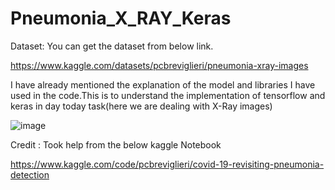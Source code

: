# Pneumonia_X_RAY_Keras

Dataset: You can get the dataset from below link.

https://www.kaggle.com/datasets/pcbreviglieri/pneumonia-xray-images

I have already mentioned the explanation of the model and libraries I have used in the code.This is to understand the implementation of tensorflow and keras in day today task(here we are dealing with X-Ray images)


![image](https://github.com/SharmaShivani12/Pneumonia_X_RAY_Keras/assets/116270548/0dac3ffb-08ed-444d-9fbe-f4dccf1899af)

Credit : Took help from the below kaggle Notebook 

https://www.kaggle.com/code/pcbreviglieri/covid-19-revisiting-pneumonia-detection
